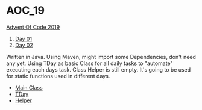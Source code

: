 # AOC_19
[Advent Of Code 2019](https://adventofcode.com/2019)

1. [Day 01](https://github.com/DaFunkl/AOC_19/blob/master/src/main/java/de/monx/aoc19/t01/T01.java)
2. [Day 02](https://github.com/DaFunkl/AOC_19/blob/master/src/main/java/de/monx/aoc19/t02/T02.java) 

Written in Java. Using Maven, might import some Dependencies, don't need any yet.
Using TDay as basic Class for all daily tasks to "automate" executing each days task.
Class Helper is still empty. It's going to be used for static functions used in different days.
* [Main Class](https://github.com/DaFunkl/AOC_19/blob/master/src/main/java/de/monx/aoc19/App.java)
* [TDay](https://github.com/DaFunkl/AOC_19/blob/master/src/main/java/de/monx/aoc19/TDay.java)
* [Helper](https://github.com/DaFunkl/AOC_19/blob/master/src/main/java/de/monx/aoc19/Helper.java)
